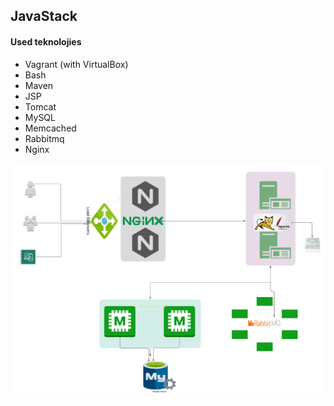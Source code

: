 ## JavaStack

#### Used teknolojies
- Vagrant (with VirtualBox)
- Bash
- Maven
- JSP
- Tomcat
- MySQL
- Memcached
- Rabbitmq
- Nginx

![Stack](Stack.png)